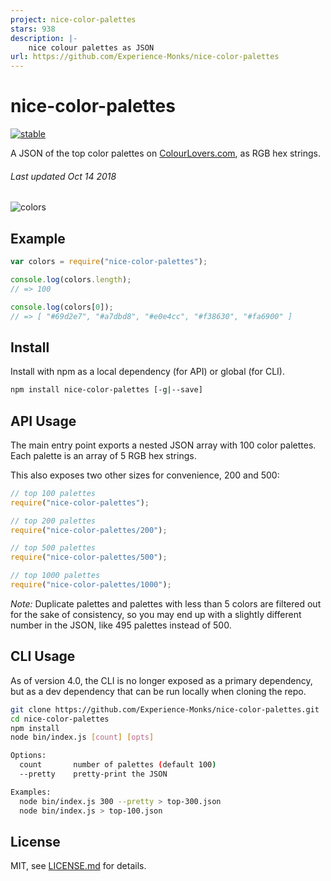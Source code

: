 ```yaml
---
project: nice-color-palettes
stars: 938
description: |-
    nice colour palettes as JSON
url: https://github.com/Experience-Monks/nice-color-palettes
---
```


# nice-color-palettes

[![stable](http://badges.github.io/stability-badges/dist/stable.svg)](http://github.com/badges/stability-badges)

A JSON of the top color palettes on [ColourLovers.com](http://colourlovers.com/), as RGB hex strings.

###### _Last updated Oct 14 2018_

![colors](visualize/1000.png)

## Example

```js
var colors = require("nice-color-palettes");

console.log(colors.length);
// => 100

console.log(colors[0]);
// => [ "#69d2e7", "#a7dbd8", "#e0e4cc", "#f38630", "#fa6900" ]
```

## Install

Install with npm as a local dependency (for API) or global (for CLI).

```sh
npm install nice-color-palettes [-g|--save]
```

## API Usage

The main entry point exports a nested JSON array with 100 color palettes. Each palette is an array of 5 RGB hex strings.

This also exposes two other sizes for convenience, 200 and 500:

```js
// top 100 palettes
require("nice-color-palettes");

// top 200 palettes
require("nice-color-palettes/200");

// top 500 palettes
require("nice-color-palettes/500");

// top 1000 palettes
require("nice-color-palettes/1000");
```

_Note:_ Duplicate palettes and palettes with less than 5 colors are filtered out for the sake of consistency, so you may end up with a slightly different number in the JSON, like 495 palettes instead of 500.

## CLI Usage

As of version 4.0, the CLI is no longer exposed as a primary dependency, but as a dev dependency that can be run locally when cloning the repo.

```sh
git clone https://github.com/Experience-Monks/nice-color-palettes.git
cd nice-color-palettes
npm install
node bin/index.js [count] [opts]

Options:
  count       number of palettes (default 100)
  --pretty    pretty-print the JSON

Examples:
  node bin/index.js 300 --pretty > top-300.json
  node bin/index.js > top-100.json
```

## License

MIT, see [LICENSE.md](http://github.com/Jam3/nice-color-palettes/blob/master/LICENSE.md) for details.

